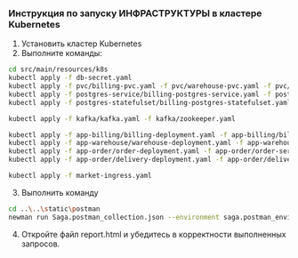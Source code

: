 ### Инструкция по запуску ИНФРАСТРУКТУРЫ в кластере Kubernetes

1. Установить кластер Kubernetes
2. Выполните команды:

```bash
cd src/main/resources/k8s
kubectl apply -f db-secret.yaml
kubectl apply -f pvc/billing-pvc.yaml -f pvc/warehouse-pvc.yaml -f pvc/order-pvc.yaml -f pvc/delivery.yaml
kubectl apply -f postgres-service/billing-postgres-service.yaml -f postgres-service/warehouse-postgres-service.yaml -f postgres-service/order-postgres-service.yaml -f postgres-service/delivery-postgres-service.yaml
kubectl apply -f postgres-statefulset/billing-postgres-statefulset.yaml -f postgres-statefulset/warehouse-postgres-statefulset.yaml -f postgres-statefulset/order-postgres-statefulset.yaml -f postgres-statefulset/delivery-postgres-statefulset.yaml

kubectl apply -f kafka/kafka.yaml -f kafka/zookeeper.yaml

kubectl apply -f app-billing/billing-deployment.yaml -f app-billing/billing-service.yaml
kubectl apply -f app-warehouse/warehouse-deployment.yaml -f app-warehouse/warehouse-service.yaml
kubectl apply -f app-order/order-deployment.yaml -f app-order/order-service.yaml
kubectl apply -f app-order/delivery-deployment.yaml -f app-order/delivery-service.yaml

kubectl apply -f market-ingress.yaml
```

3. Выполнить команду
```bash
cd ..\..\static\postman
newman run Saga.postman_collection.json --environment saga.postman_environment.json --reporters htmlextra  --reporter-htmlextra-export report.html  --delay-request 100  --reporter-html-showPostmanCollection --reporter-htmlextra-logs
```
4. Откройте файл report.html и убедитесь в корректности выполненных запросов.